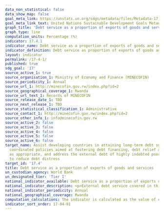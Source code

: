 ```yaml
---
data_non_statistical: false
data_show_map: false
goal_meta_link: https://unstats.un.org/sdgs/metadata/files/Metadata-17-04-01.pdf
goal_meta_link_text: United Nations Sustainable Development Goals Metadata (pdf 468kB)
graph_title: 'Debt service as a proportion of exports of goods and services'
graph_type: line
computation_units: Percentage (%)
indicator: 17.4.1
indicator_name: Debt service as a proportion of exports of goods and services
indicator_definition: Debt service as proportion of exports of goods and services is the percentage of debt services (principle and interest payments) to the exports of goods and services. Debt services covered in this indicator refer only to public and publicly guaranteed debt
layout: indicator
permalink: /17-4-1/
published: true
sdg_goal: '17'
source_active_1: true
source_organisation_1: Ministry of Economy and Finance (MINECOFIN)
source_periodicity_1: Annual 
source_url_1: http://minecofin.gov.rw/index.php?id=2
source_geographical_coverage_1: Rwanda
source_url_text_1: Records of MINECOFIN
source_release_date_1: TBD
source_next_release_1: TBD
source_statistical_classification_1: Administrative
source_contact_1: http://minecofin.gov.rw/index.php?id=2
source_other_info_1: info@minecofin.gov.rw 
source_active_2: false
source_active_3: false
source_active_4: false
source_active_5: false
source_active_6: false
target_name: Assist developing countries in attaining long-term debt sustainability through
  coordinated policies aimed at fostering debt financing, debt relief and debt restructuring,
  as appropriate, and address the external debt of highly indebted poor countries
  to reduce debt distress
target_id: '17.4'
title: Debt service as a proportion of exports of goods and services
un_custodian_agency: World Bank
un_designated_tier: 'Tier I'
national_indicator_available: Debt service as a proportion of exports of goods and services
national_indicator_description: <p>External debt service covered in this indicator refer only to public and publicly guaranteed debt.</p><p>The External Public debt service as a percentage of exports of goods and services is the sum of a country’s debt service on short and long-term public and publicly guaranteed debt and International Monetary Fund (IMF) repurchases and charges expressed as a percentage of that country’s exports of goods and services.</p><p>Public Debt service is the sum of principal repayments and interest payments actually paid on debt to non-residents.  Long-term refers to debt that has an original or extended maturity of more than one year.</p><p>IMF repurchases are total repayments of outstanding drawings from the general resources account during the year specified, excluding repayments due in the reserve tranche.</p><p>IMF charges cover interest payments with respect to all uses of IMF resources, excluding those resulting from drawings in the reserve tranche.</p> Exports of goods, services and net income are the sum of goods(merchandise) exports, exports of (nonfactor) services and income (factor) receipts from abroad excluding workers' remittances.
national_indicator_periodicity: Annual
national_geographical_coverage: Rwanda
computation_calculations: The indicator is calculated as the value of external public debt service divided by the value of exports of goods and services and multiplied by 100.
indicator_sort_order: 17-04-01
---
```


